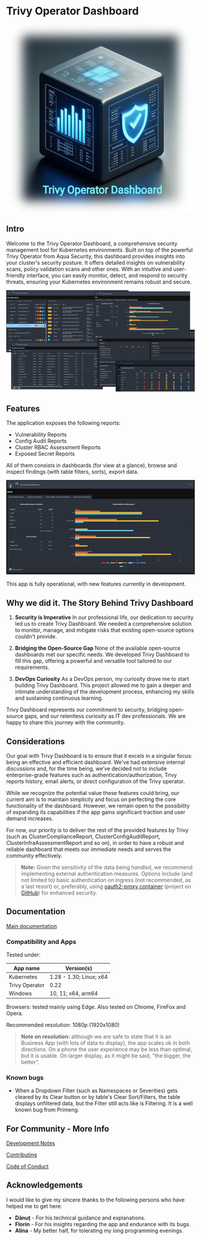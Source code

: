 # Trivy Operator Dashboard

<div align="center">
  <img src="docs/imgs/logo.blurred.png" width="500">
</div>

## Intro

Welcome to the Trivy Operator Dashboard, a comprehensive security management tool for Kubernetes environments. Built on top of the powerful Trivy Operator from Aqua Security, this dashboard provides insights into your cluster's security posture. It offers detailed insights on vulnerability scans, policy validation scans and other ones. With an intuitive and user-friendly interface, you can easily monitor, detect, and respond to security threats, ensuring your Kubernetes environment remains robust and secure.

![](docs/imgs/combo.png)

## Features

The application exposes the following reports:
- Vulnerability Reports
- Config Audit Reports
- Cluster RBAC Assessment Reports
- Exposed Secret Reports

All of them consists in dashboards (for view at a glance), browse and inspect findings (with table filters, sorts), export data.

![](docs/imgs/app.gif)

This app is fully operational, with new features currently in development.

## Why we did it. The Story Behind Trivy Dashboard

1. **Security is Imperative** In our professional life, our dedication to security led us to create Trivy Dashboard. We needed a comprehensive solution to monitor, manage, and mitigate risks that existing open-source options couldn't provide.

2. **Bridging the Open-Source Gap** None of the available open-source dashboards met our specific needs. We developed Trivy Dashboard to fill this gap, offering a powerful and versatile tool tailored to our requirements.

3. **DevOps Curiosity** As a DevOps person, my curiosity drove me to start building Trivy Dashboard. This project allowed me to gain a deeper and intimate understanding of the development process, enhancing my skills and sustaining continuous learning.

Trivy Dashboard represents our commitment to security, bridging open-source gaps, and our relentless curiosity as IT dev professionals. We are happy to share this journey with the community.

## Considerations

Our goal with Trivy Dashboard is to ensure that it excels in a singular focus: being an effective and efficient dashboard. We've had extensive internal discussions and, for the time being, we’ve decided not to include enterprise-grade features such as authentication/authorization, Trivy reports history, email alerts, or direct configuration of the Trivy operator.

While we recognize the potential value these features could bring, our current aim is to maintain simplicity and focus on perfecting the core functionality of the dashboard. However, we remain open to the possibility of expanding its capabilities if the app gains significant traction and user demand increases.

For now, our priority is to deliver the rest of the provided features by Trivy (such as ClusterComplianceReport, ClusterConfigAuditReport, ClusterInfraAssessmentReport and so on), in order to have a robust and reliable dashboard that meets our immediate needs and serves the community effectively.

> **Note:** Given the sensitivity of the data being handled, we recommend implementing external authentication measures. Options include (and not limited to) basic authentication on ingress (not recommended, as a last resort) or, preferably, using [oauth2-proxy container](https://quay.io/repository/oauth2-proxy/oauth2-proxy) (project on [GitHub](https://github.com/oauth2-proxy/oauth2-proxy)) for enhanced security.

## Documentation

[Main documentation](docs/main-doc.md)

### Compatibility and Apps

Tested under:

| App name       | Version(s)              |
|----------------|-------------------------|
| Kubernetes     | 1.28 - 1.30; Linux; x64 |
| Trivy Operator | 0.22                    |
| Windows        | 10, 11; x64, arm64      |

Browsers: tested mainly using Edge. Also tested on Chrome, FireFox and Opera.

Recommended resolution: 1080p (1920x1080)
> **Note on resolution:** although we are safe to state that it is an Business App (with lots of data to display), the app scales ok in both directions. On a phone the user experience may be less than optimal, but it is usable. On larger display, as it might be said, "the bigger, the better".

### Known bugs
- When a Dropdown Filter (such as Namespaces or Severities) gets cleared by its Clear button or by table's Clear Sort/Filters, the table displays unfiltered data, but the Filter still acts like is Filtering. It is a well known bug from Primeng.

## For Community - More Info

[Development Notes](DEV_NOTES.md)

[Contributing](CONTRIBUTING.md)

[Code of Conduct](CODE_OF_CONDUCT.md)

## Acknowledgements

I would like to give my sincere thanks to the following persons who have helped me to get here:
 - **Dănuț** - For his technical guidance and explanations. 
 - **Florin** - For his insights regarding the app and endurance with its bugs.
 - **Alina** - My better half, for tolerating my long programming evenings.
